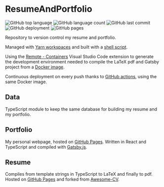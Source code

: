 # ResumeAndPortfolio

![GitHub top language](https://img.shields.io/github/languages/top/MarioJim/ResumeAndPortfolio)
![GitHub language count](https://img.shields.io/github/languages/count/MarioJim/ResumeAndPortfolio)
![GitHub last commit](https://img.shields.io/github/last-commit/MarioJim/ResumeAndPortfolio)
![GitHub deployment](https://img.shields.io/github/workflow/status/MarioJim/ResumeAndPortfolio/Continuous%20Deployment)
![GitHub pages](https://img.shields.io/github/deployments/MarioJim/mariojim.github.io/github-pages)

Repository to version control my resume and portfolio.

Managed with [Yarn workspaces](https://classic.yarnpkg.com/blog/2017/08/02/introducing-workspaces/) and built with a [shell script](https://github.com/MarioJim/ResumeAndPortfolio/blob/master/build.sh).

Using the [Remote - Containers](https://marketplace.visualstudio.com/items?itemName=ms-vscode-remote.remote-containers) Visual Studio Code extension to generate the development environment needed to compile the LaTeX pdf and Gatsby project from a [Docker image](https://github.com/MarioJim/ResumeAndPortfolio/blob/master/Dockerfile).

Continuous deployment on every push thanks to [GitHub actions](https://github.com/MarioJim/ResumeAndPortfolio/blob/master/.github/workflows/deployment.yml), using the same Docker image.

## Data

TypeScript module to keep the same database for building my resume and my portfolio.

## Portfolio

My personal webpage, hosted on [GitHub Pages](https://mariojim.github.io/). Written in React and TypeScript and compiled with [Gatsby.js](https://www.gatsbyjs.org/).

## Resume

Compiles from template strings in TypeScript to LaTeX and finally to pdf. Hosted on [GitHub Pages](https://mariojim.github.io/resume.pdf) and forked from [Awesome-CV](https://github.com/posquit0/Awesome-CV/).
